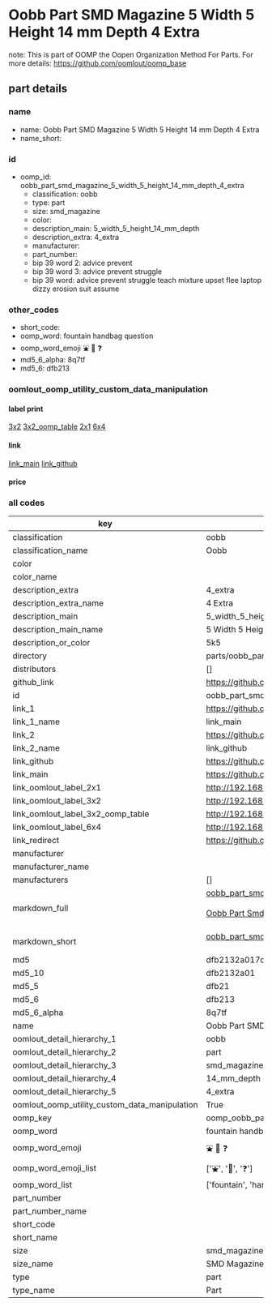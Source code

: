 # Oobb Part SMD Magazine 5 Width 5 Height 14 mm Depth 4 Extra  

note: This is part of OOMP the Oopen Organization Method For Parts. For more details: https://github.com/oomlout/oomp_base

##  part details
  







### name
* name: Oobb Part SMD Magazine 5 Width 5 Height 14 mm Depth 4 Extra
* name_short: 
### id
* oomp_id: oobb_part_smd_magazine_5_width_5_height_14_mm_depth_4_extra
  * classification: oobb
  * type: part
  * size: smd_magazine
  * color: 
  * description_main: 5_width_5_height_14_mm_depth
  * description_extra: 4_extra
  * manufacturer: 
  * part_number: 
  * bip 39 word 2: advice prevent
  * bip 39 word 3: advice prevent struggle
  * bip 39 word: advice prevent struggle teach mixture upset flee laptop dizzy erosion suit assume

### other_codes
* short_code: 
* oomp_word: fountain handbag question
* oomp_word_emoji :fountain: :handbag: :question:
* md5_6_alpha: 8q7tf
* md5_6: dfb213






### oomlout_oomp_utility_custom_data_manipulation
#### label print
[3x2](http://192.168.1.245:1112/?label=oomp%208q7tf)
[3x2_oomp_table](http://192.168.1.108:1112/?label=oomp%208q7tf)
[2x1](http://192.168.1.242:1112/?label=oomp%208q7tf)
[6x4](http://192.168.1.55:1112/?label=oomp%208q7tf)    

#### link

[link_main](https://github.com/oomlout/oomlout_oomp_version_1_messy/tree/main/parts/oobb_part_smd_magazine_5_width_5_height_14_mm_depth_4_extra) [link_github](https://github.com/oomlout/oomlout_oomp_version_1_messy/tree/main/parts/oobb_part_smd_magazine_5_width_5_height_14_mm_depth_4_extra)                             

#### price







### all codes 
| key | value |  
| --- | --- |  
| classification | oobb |  
| classification_name | Oobb |  
| color |  |  
| color_name |  |  
| description_extra | 4_extra |  
| description_extra_name | 4 Extra |  
| description_main | 5_width_5_height_14_mm_depth |  
| description_main_name | 5 Width 5 Height 14 mm Depth |  
| description_or_color | 5k5 |  
| directory | parts/oobb_part_smd_magazine_5_width_5_height_14_mm_depth_4_extra |  
| distributors | [] |  
| github_link | https://github.com/oomlout/oomlout_oomp_part_src/tree/main/parts/oobb_part_smd_magazine_5_width_5_height_14_mm_depth_4_extra |  
| id | oobb_part_smd_magazine_5_width_5_height_14_mm_depth_4_extra |  
| link_1 | https://github.com/oomlout/oomlout_oomp_version_1_messy/tree/main/parts/oobb_part_smd_magazine_5_width_5_height_14_mm_depth_4_extra |  
| link_1_name | link_main |  
| link_2 | https://github.com/oomlout/oomlout_oomp_version_1_messy/tree/main/parts/oobb_part_smd_magazine_5_width_5_height_14_mm_depth_4_extra |  
| link_2_name | link_github |  
| link_github | https://github.com/oomlout/oomlout_oomp_version_1_messy/tree/main/parts/oobb_part_smd_magazine_5_width_5_height_14_mm_depth_4_extra |  
| link_main | https://github.com/oomlout/oomlout_oomp_version_1_messy/tree/main/parts/oobb_part_smd_magazine_5_width_5_height_14_mm_depth_4_extra |  
| link_oomlout_label_2x1 | http://192.168.1.242:1112/?label=oomp%208q7tf |  
| link_oomlout_label_3x2 | http://192.168.1.245:1112/?label=oomp%208q7tf |  
| link_oomlout_label_3x2_oomp_table | http://192.168.1.108:1112/?label=oomp%208q7tf |  
| link_oomlout_label_6x4 | http://192.168.1.55:1112/?label=oomp%208q7tf |  
| link_redirect | https://github.com/oomlout/oomlout_oomp_version_1_messy/tree/main/parts/oobb_part_smd_magazine_5_width_5_height_14_mm_depth_4_extra |  
| manufacturer |  |  
| manufacturer_name |  |  
| manufacturers | [] |  
| markdown_full | [oobb_part_smd_magazine_5_width_5_height_14_mm_depth_4_extra](none)<br>[](none)<br>[Oobb Part Smd Magazine 5 Width 5 Height 14 Mm Depth 4 Extra](none)<br><br> |  
| markdown_short | [oobb_part_smd_magazine_5_width_5_height_14_mm_depth_4_extra](none)<br><br> |  
| md5 | dfb2132a017d0b1bbcc72de9aeaa9020 |  
| md5_10 | dfb2132a01 |  
| md5_5 | dfb21 |  
| md5_6 | dfb213 |  
| md5_6_alpha | 8q7tf |  
| name | Oobb Part SMD Magazine 5 Width 5 Height 14 mm Depth 4 Extra |  
| oomlout_detail_hierarchy_1 | oobb |  
| oomlout_detail_hierarchy_2 | part |  
| oomlout_detail_hierarchy_3 | smd_magazine |  
| oomlout_detail_hierarchy_4 | 14_mm_depth |  
| oomlout_detail_hierarchy_5 | 4_extra |  
| oomlout_oomp_utility_custom_data_manipulation | True |  
| oomp_key | oomp_oobb_part_smd_magazine_5_width_5_height_14_mm_depth_4_extra |  
| oomp_word | fountain handbag question |  
| oomp_word_emoji | :fountain: :handbag: :question: |  
| oomp_word_emoji_list | [':fountain:', ':handbag:', ':question:'] |  
| oomp_word_list | ['fountain', 'handbag', 'question'] |  
| part_number |  |  
| part_number_name |  |  
| short_code |  |  
| short_name |  |  
| size | smd_magazine |  
| size_name | SMD Magazine |  
| type | part |  
| type_name | Part |  
